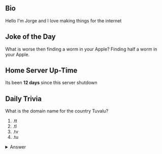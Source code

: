 ## Bio

Hello I'm Jorge and I love making things for the internet

## Joke of the Day

What is worse then finding a worm in your Apple? Finding half a worm in your Apple.

## Home Server Up-Time

Its been **12 days** since this server shutdown


## Daily Trivia

What is the domain name for the country Tuvalu?
 1. .tt
 2. .tl
 3. .tv
 4. .tu

<details>
  <summary>Answer</summary>
  .tv
</details>
